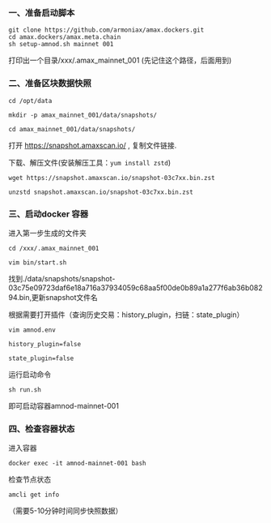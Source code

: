 ### 一、准备启动脚本 
```
git clone https://github.com/armoniax/amax.dockers.git
cd amax.dockers/amax.meta.chain
sh setup-amnod.sh mainnet 001
```

打印出一个目录/xxx/.amax_mainnet_001 (先记住这个路径，后面用到)


### 二、准备区块数据快照

```cd /opt/data```

```mkdir -p amax_mainnet_001/data/snapshots/```

```cd amax_mainnet_001/data/snapshots/```


打开 https://snapshot.amaxscan.io/ , 复制文件链接.


下载、解压文件(安装解压工具：```yum install zstd```)

```wget https://snapshot.amaxscan.io/snapshot-03c7xx.bin.zst```

```unzstd snapshot.amaxscan.io/snapshot-03c7xx.bin.zst```



### 三、启动docker 容器

进入第一步生成的文件夹

```cd /xxx/.amax_mainnet_001```

```vim bin/start.sh```

找到./data/snapshots/snapshot-03c75e09723daf6e18a716a37934059c68aa5f00de0b89a1a277f6ab36b08294.bin,更新snapshot文件名

根据需要打开插件（查询历史交易：history_plugin，扫链：state_plugin）

```vim amnod.env```

```history_plugin=false```

```state_plugin=false```


运行启动命令

```sh run.sh```

即可启动容器amnod-mainnet-001

### 四、检查容器状态

进入容器

```docker exec -it amnod-mainnet-001 bash```

检查节点状态

```amcli get info```

（需要5-10分钟时间同步快照数据）

